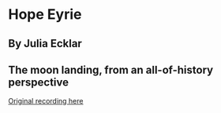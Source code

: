 # Hope Eyrie
## By Julia Ecklar
## The moon landing, from an all-of-history perspective

[Original recording here](https://www.youtube.com/watch?v=GP8C3xeC3Eo)